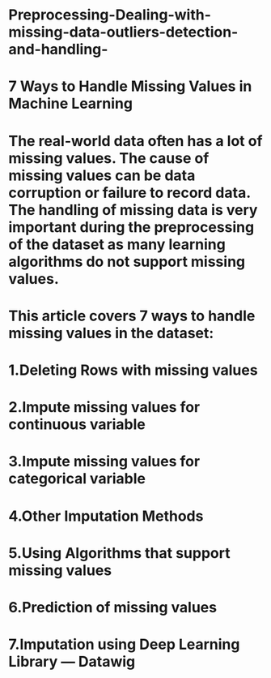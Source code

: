 # Preprocessing-Dealing-with-missing-data-outliers-detection-and-handling-
# 7 Ways to Handle Missing Values in Machine Learning
# The real-world data often has a lot of missing values. The cause of missing values can be data corruption or failure to record data. The handling of missing data is very important during the preprocessing of the dataset as many learning algorithms do not support missing values.
# This article covers 7 ways to handle missing values in the dataset:

# 1.Deleting Rows with missing values
# 2.Impute missing values for continuous variable
# 3.Impute missing values for categorical variable
# 4.Other Imputation Methods
# 5.Using Algorithms that support missing values
# 6.Prediction of missing values
# 7.Imputation using Deep Learning Library — Datawig
